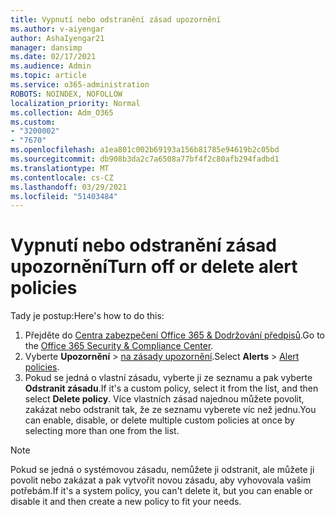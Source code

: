 ```yaml
---
title: Vypnutí nebo odstranění zásad upozornění
ms.author: v-aiyengar
author: AshaIyengar21
manager: dansimp
ms.date: 02/17/2021
ms.audience: Admin
ms.topic: article
ms.service: o365-administration
ROBOTS: NOINDEX, NOFOLLOW
localization_priority: Normal
ms.collection: Adm_O365
ms.custom:
- "3200002"
- "7670"
ms.openlocfilehash: a1ea801c002b69193a156b81785e94619b2c05bd
ms.sourcegitcommit: db908b3da2c7a6508a77bf4f2c80afb294fadbd1
ms.translationtype: MT
ms.contentlocale: cs-CZ
ms.lasthandoff: 03/29/2021
ms.locfileid: "51403484"
---
```

# <a name="turn-off-or-delete-alert-policies"></a><span data-ttu-id="3b20a-102">Vypnutí nebo odstranění zásad upozornění</span><span class="sxs-lookup"><span data-stu-id="3b20a-102">Turn off or delete alert policies</span></span>

<span data-ttu-id="3b20a-103">Tady je postup:</span><span class="sxs-lookup"><span data-stu-id="3b20a-103">Here's how to do this:</span></span>

1. <span data-ttu-id="3b20a-104">Přejděte do [Centra zabezpečení Office 365 & Dodržování předpisů](https://go.microsoft.com/fwlink/p/?linkid=2077143).</span><span class="sxs-lookup"><span data-stu-id="3b20a-104">Go to the [Office 365 Security & Compliance Center](https://go.microsoft.com/fwlink/p/?linkid=2077143).</span></span>
1. <span data-ttu-id="3b20a-105">Vyberte **Upozornění**  >  [na zásady upozornění](https://go.microsoft.com/fwlink/?linkid=2103208).</span><span class="sxs-lookup"><span data-stu-id="3b20a-105">Select **Alerts** > [Alert policies](https://go.microsoft.com/fwlink/?linkid=2103208).</span></span>
1. <span data-ttu-id="3b20a-106">Pokud se jedná o vlastní zásadu, vyberte ji ze seznamu a pak vyberte **Odstranit zásadu**.</span><span class="sxs-lookup"><span data-stu-id="3b20a-106">If it's a custom policy, select it from the list, and then select **Delete policy**.</span></span> <span data-ttu-id="3b20a-107">Více vlastních zásad najednou můžete povolit, zakázat nebo odstranit tak, že ze seznamu vyberete víc než jednu.</span><span class="sxs-lookup"><span data-stu-id="3b20a-107">You can enable, disable, or delete multiple custom policies at once by selecting more than one from the list.</span></span>

> [!NOTE]
> <span data-ttu-id="3b20a-108">Pokud se jedná o systémovou zásadu, nemůžete ji odstranit, ale můžete ji povolit nebo zakázat a pak vytvořit novou zásadu, aby vyhovovala vašim potřebám.</span><span class="sxs-lookup"><span data-stu-id="3b20a-108">If it's a system policy, you can't delete it, but you can enable or disable it and then create a new policy to fit your needs.</span></span>
